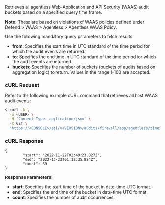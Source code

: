 Retrieves all agentless Web-Application and API Security (WAAS) audit buckets based on a specified query time frame.

**Note:** These are based on violations of WAAS policies defined under Defend > WAAS > Agentless > Agentless WAAS Policy.

Use the following mandatory query parameters to fetch results:
* **from**: Specifies the start time in UTC standard of the time period for which the audit events are returned.
* **to**: Specifies the end time in UTC standard of the time period for which the audit events are returned.
* **buckets**: Specifies the number of buckets (buckets of audits based on aggregation logic) to return. Values in the range  1-100 are accepted.

### cURL Request

Refer to the following example cURL command that retrieves all host WAAS audit events:

```bash
$ curl -k \
  -u <USER> \
  -H 'Content-Type: application/json' \
  -X GET \
  "https://<CONSOLE>/api/v<VERSION>/audits/firewall/app/agentless/timeslice?from=2022-11-15T15:23:57Z&to=2022-11-16T15:23:57Z&buckets=5"
```

### cURL Response

```
{
        "start": "2022-11-22T02:49:23.827Z",
        "end": "2022-11-23T01:12:35.884Z",
        "count": 69
}

```

**Response Parameters**:
* **start**: Specifies the start time of the bucket in date-time UTC format.
* **end**: Specifies the end time of the bucket in date-time UTC format.
* **count**: Specifies the number of audit occurrences.